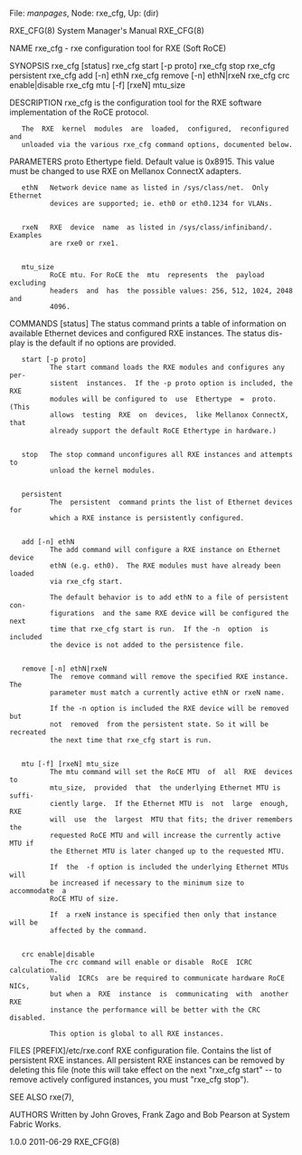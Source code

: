 File: *manpages*,  Node: rxe_cfg,  Up: (dir)

RXE_CFG(8)                  System Manager's Manual                 RXE_CFG(8)



NAME
       rxe_cfg - rxe configuration tool for RXE (Soft RoCE)

SYNOPSIS
       rxe_cfg [status]
       rxe_cfg start [-p proto]
       rxe_cfg stop
       rxe_cfg persistent
       rxe_cfg add [-n] ethN
       rxe_cfg remove [-n] ethN|rxeN
       rxe_cfg crc enable|disable
       rxe_cfg mtu [-f] [rxeN] mtu_size

DESCRIPTION
       rxe_cfg  is  the configuration tool for the RXE software implementation
       of the RoCE protocol.

       The  RXE  kernel  modules  are  loaded,  configured,  reconfigured  and
       unloaded via the various rxe_cfg command options, documented below.


PARAMETERS
       proto  Ethertype  field.  Default  value  is 0x8915. This value must be
              changed to use RXE on Mellanox ConnectX adapters.


       ethN   Network device name as listed in /sys/class/net.  Only  Ethernet
              devices are supported; ie. eth0 or eth0.1234 for VLANs.


       rxeN   RXE  device  name  as listed in /sys/class/infiniband/. Examples
              are rxe0 or rxe1.


       mtu_size
              RoCE mtu. For RoCE the  mtu  represents  the  payload  excluding
              headers  and  has  the possible values: 256, 512, 1024, 2048 and
              4096.


COMMANDS
       [status]
              The status command prints a table of  information  on  available
              Ethernet  devices and configured RXE instances.  The status dis-
              play is the default if no options are provided.


       start [-p proto]
              The start command loads the RXE modules and configures any  per-
              sistent  instances.  If the -p proto option is included, the RXE
              modules will be configured to  use  Ethertype  =  proto.   (This
              allows  testing  RXE  on  devices,  like Mellanox ConnectX, that
              already support the default RoCE Ethertype in hardware.)


       stop   The stop command unconfigures all RXE instances and attempts  to
              unload the kernel modules.


       persistent
              The  persistent  command prints the list of Ethernet devices for
              which a RXE instance is persistently configured.


       add [-n] ethN
              The add command will configure a RXE instance on Ethernet device
              ethN (e.g. eth0).  The RXE modules must have already been loaded
              via rxe_cfg start.

              The default behavior is to add ethN to a file of persistent con-
              figurations  and the same RXE device will be configured the next
              time that rxe_cfg start is run.  If the -n  option  is  included
              the device is not added to the persistence file.


       remove [-n] ethN|rxeN
              The  remove command will remove the specified RXE instance.  The
              parameter must match a currently active ethN or rxeN name.

              If the -n option is included the RXE device will be removed  but
              not  removed  from the persistent state. So it will be recreated
              the next time that rxe_cfg start is run.


       mtu [-f] [rxeN] mtu_size
              The mtu command will set the RoCE MTU  of  all  RXE  devices  to
              mtu_size,  provided  that  the underlying Ethernet MTU is suffi-
              ciently large.  If the Ethernet MTU is  not  large  enough,  RXE
              will  use  the  largest  MTU that fits; the driver remembers the
              requested RoCE MTU and will increase the currently active MTU if
              the Ethernet MTU is later changed up to the requested MTU.

              If  the  -f option is included the underlying Ethernet MTUs will
              be increased if necessary to the minimum size to  accommodate  a
              RoCE MTU of size.

              If  a rxeN instance is specified then only that instance will be
              affected by the command.


       crc enable|disable
              The crc command will enable or disable  RoCE  ICRC  calculation.
              Valid  ICRCs  are be required to communicate hardware RoCE NICs,
              but when a  RXE  instance  is  communicating  with  another  RXE
              instance the performance will be better with the CRC disabled.

              This option is global to all RXE instances.


FILES
       [PREFIX]/etc/rxe.conf
              RXE  configuration  file.  Contains  the  list of persistent RXE
              instances.  All persistent  RXE  instances  can  be  removed  by
              deleting  this  file  (note  this  will  take effect on the next
              "rxe_cfg start" -- to remove actively configured instances,  you
              must "rxe_cfg stop").


SEE ALSO
       rxe(7),

AUTHORS
       Written  by  John  Groves,  Frank Zago and Bob Pearson at System Fabric
       Works.



1.0.0                             2011-06-29                        RXE_CFG(8)
